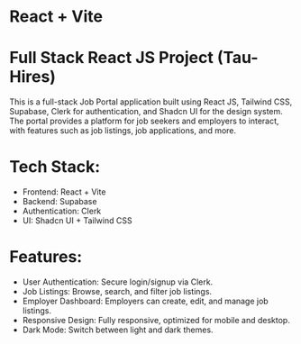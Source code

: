 # React + Vite

# Full Stack React JS Project (Tau-Hires)
This is a full-stack Job Portal application built using React JS, Tailwind CSS, Supabase, Clerk for authentication, and Shadcn UI for the design system. The portal provides a platform for job seekers and employers to interact, with features such as job listings, job applications, and more.

# Tech Stack:
- Frontend: React + Vite
- Backend: Supabase
- Authentication: Clerk
- UI: Shadcn UI + Tailwind CSS

# Features:
- User Authentication: Secure login/signup via Clerk.
- Job Listings: Browse, search, and filter job listings.
- Employer Dashboard: Employers can create, edit, and manage job listings.
- Responsive Design: Fully responsive, optimized for mobile and desktop.
- Dark Mode: Switch between light and dark themes.
